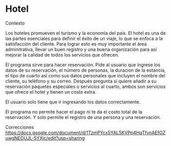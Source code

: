 # Hotel


Contexto

 Los hoteles promueven el turismo y la economía del país. El hotel es una de las partes esenciales para definir el éxito de un viaje, lo que se enfoca a la satisfacción del cliente. Para lograr esto es muy importante el área adminitrativa, llevar un buen registro y una buena organización para así mejorar la calidad de todos los servicios que ofrecen.
 
 El programa sirve para hacer reservación. Pide al usuario que ingrese los datos de su reservación, el número de personas, la duracion de la estancia, el tipo de cuarto así como sus datos personales que incluyen el nombre del cliente, su teléfono y su correo. Después pregunta si quiere añadir a su reservación paquetes especiales o servicios al cuarto, ambos son servicios que ofrece el hotel y tienen un costo extra.
 
 El usuario solo tiene que ir ingresando los datos correctamente. 
 
 El programa no permite hacer el pago ni te da el costo total de la reservación. Y solo permite el registro de una persona y una reservación.


Correcciones
https://docs.google.com/document/d/1TzmPYcx5YAL5KVPp4HqTfvnAEfOZuwgNEDUJL-5YXjc/edit?usp=sharing
